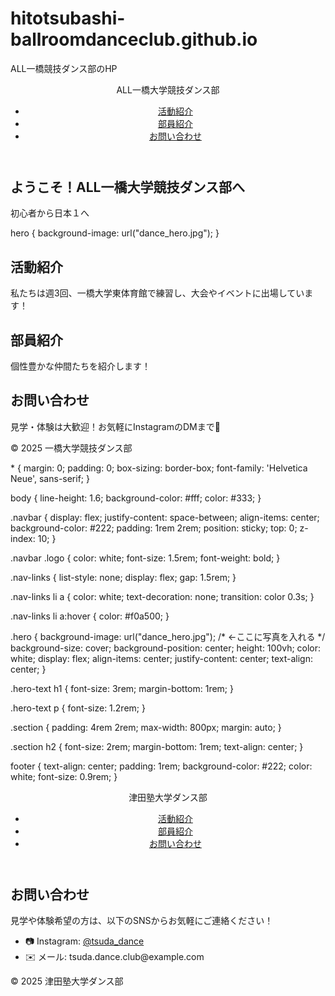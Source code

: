 # hitotsubashi-ballroomdanceclub.github.io
ALL一橋競技ダンス部のHP
<!DOCTYPE html>
<html lang="ja">
<head>
  <meta charset="UTF-8" />
  <meta name="viewport" content="width=device-width, initial-scale=1.0" />
  <title>ALL一橋大学競技ダンス部</title>
  <link rel="stylesheet" href="style.css" />
</head>
<body>

  <!-- ナビゲーションバー -->
  <header>
    <nav class="navbar">
      <div class="logo">ALL一橋大学競技ダンス部</div>
      <ul class="nav-links">
        <li><a href="#about">活動紹介</a></li>
        <li><a href="#members">部員紹介</a></li>
        <li><a href="#contact">お問い合わせ</a></li>
      </ul>
    </nav>
  </header>

  <!-- トップ（Heroセクション） -->
  <section class="hero">
    <div class="hero-text">
      <h1>ようこそ！ALL一橋大学競技ダンス部へ</h1>
      <p>初心者から日本１へ</p>
    </div>
  </section>
hero {
  background-image: url("dance_hero.jpg");
}
  <!-- 活動紹介 -->
  <section id="about" class="section">
    <h2>活動紹介</h2>
    <p>私たちは週3回、一橋大学東体育館で練習し、大会やイベントに出場しています！</p>
  </section>

  <!-- 部員紹介 -->
  <section id="members" class="section">
    <h2>部員紹介</h2>
    <p>個性豊かな仲間たちを紹介します！
    </p>
  </section>

  <!-- お問い合わせ -->
  <section id="contact" class="section">
    <h2>お問い合わせ</h2>
    <p>見学・体験は大歓迎！お気軽にInstagramのDMまで📩</p>
  </section>

  <footer>
    <p>&copy; 2025 一橋大学競技ダンス部</p>
  </footer>
* {
  margin: 0;
  padding: 0;
  box-sizing: border-box;
  font-family: 'Helvetica Neue', sans-serif;
}

body {
  line-height: 1.6;
  background-color: #fff;
  color: #333;
}

.navbar {
  display: flex;
  justify-content: space-between;
  align-items: center;
  background-color: #222;
  padding: 1rem 2rem;
  position: sticky;
  top: 0;
  z-index: 10;
}

.navbar .logo {
  color: white;
  font-size: 1.5rem;
  font-weight: bold;
}

.nav-links {
  list-style: none;
  display: flex;
  gap: 1.5rem;
}

.nav-links li a {
  color: white;
  text-decoration: none;
  transition: color 0.3s;
}

.nav-links li a:hover {
  color: #f0a500;
}

.hero {
  background-image: url("dance_hero.jpg"); /* ←ここに写真を入れる */
  background-size: cover;
  background-position: center;
  height: 100vh;
  color: white;
  display: flex;
  align-items: center;
  justify-content: center;
  text-align: center;
}

.hero-text h1 {
  font-size: 3rem;
  margin-bottom: 1rem;
}

.hero-text p {
  font-size: 1.2rem;
}

.section {
  padding: 4rem 2rem;
  max-width: 800px;
  margin: auto;
}

.section h2 {
  font-size: 2rem;
  margin-bottom: 1rem;
  text-align: center;
}

footer {
  text-align: center;
  padding: 1rem;
  background-color: #222;
  color: white;
  font-size: 0.9rem;
}
<!DOCTYPE html>
<html lang="ja">
<head>
  <meta charset="UTF-8" />
  <meta name="viewport" content="width=device-width, initial-scale=1.0" />
  <title>津田塾大学ダンス部</title>
  <link rel="stylesheet" href="style.css" />
</head>
<body>

  <!-- ナビゲーションバー -->
  <header>
    <nav class="navbar">
      <div class="logo">津田塾大学ダンス部</div>
      <ul class="nav-links">
        <li><a href="#about">活動紹介</a></li>
        <li><a href="#members">部員紹介</a></li>
        <li><a href="#contact">お問い合わせ</a></li>
      </ul>
    </nav>
  </header>

  <!-- お問い合わせ -->
  <section id="contact" class="section">
    <h2>お問い合わせ</h2>
    <p>見学や体験希望の方は、以下のSNSからお気軽にご連絡ください！</p>
    <ul>
      <li>📷 Instagram: <a href="https://instagram.com/your_instagram_id" target="_blank">@tsuda_dance</a></li>
      <li>✉️ メール: tsuda.dance.club@example.com</li>
    </ul>
  </section>

  <footer>
    <p>&copy; 2025 津田塾大学ダンス部</p>
  </footer>

</body>
</html>
